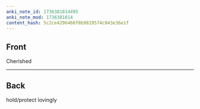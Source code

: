 ```yaml
---
anki_note_id: 1736381814495
anki_note_mod: 1736381814
content_hash: 5c2ce4296466f0b9819574c043e36e1f
---
```


## Front

Cherished

<hr/>

## Back

hold/protect lovingly
